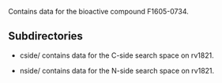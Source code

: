 Contains data for the bioactive compound F1605-0734.

## Subdirectories

- cside/ contains data for the C-side search space on rv1821.

- nside/ contains data for the N-side search space on rv1821.

